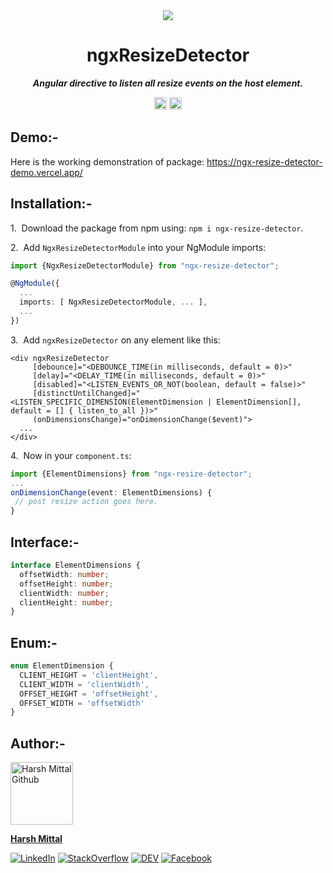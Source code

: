<div align="center">
    <img src="https://img.icons8.com/color/96/000000/resize.png"/>
</div>
<h1 align="center">ngxResizeDetector</h1>

<p align="center"><b><i>Angular directive to listen all resize events on the host element.</i></b></p>
<p align="center">
		<a href="https://www.npmjs.com/package/ngx-resize-detector"><img alt="NPM Version" src="https://img.shields.io/npm/v/ngx-resize-detector.svg" height="20"/></a>
    <a href="https://www.npmjs.com/package/ngx-resize-detector"><img alt="Total downloads" src="https://img.shields.io/npm/dt/ngx-resize-detector.svg" height="20"/></a>
</p>

## Demo:-

Here is the working demonstration of package: https://ngx-resize-detector-demo.vercel.app/

## Installation:-

1.&nbsp; Download the package from npm using: `npm i ngx-resize-detector`.

2.&nbsp; Add `NgxResizeDetectorModule` into your NgModule imports:
```ts
import {NgxResizeDetectorModule} from "ngx-resize-detector";

@NgModule({
  ...
  imports: [ NgxResizeDetectorModule, ... ],
  ...
})
```

3.&nbsp; Add `ngxResizeDetector` on any element like this:
```angular2html
<div ngxResizeDetector
     [debounce]="<DEBOUNCE_TIME(in milliseconds, default = 0)>"
     [delay]="<DELAY_TIME(in milliseconds, default = 0)>" 
     [disabled]="<LISTEN_EVENTS_OR_NOT(boolean, default = false)>"
     [distinctUntilChanged]="<LISTEN_SPECIFIC_DIMENSION(ElementDimension | ElementDimension[], default = [] { listen_to_all })>"
     (onDimensionsChange)="onDimensionChange($event)">
  ...
</div>
```

4.&nbsp; Now in your `component.ts`:
```ts
import {ElementDimensions} from "ngx-resize-detector";
...
onDimensionChange(event: ElementDimensions) {
 // post resize action goes here.
}
```

## Interface:-

```ts
interface ElementDimensions {
  offsetWidth: number;
  offsetHeight: number;
  clientWidth: number;
  clientHeight: number;
}
```

## Enum:-

```ts
enum ElementDimension {
  CLIENT_HEIGHT = 'clientHeight',
  CLIENT_WIDTH = 'clientWidth',
  OFFSET_HEIGHT = 'offsetHeight',
  OFFSET_WIDTH = 'offsetWidth'
}
```

## Author:-

<img src="https://avatars.githubusercontent.com/u/53868138?s=400&u=af1bb288033e40fde4f68cfc6ed4b10f7a696316&v=4" alt="Harsh Mittal Github" width="100"/>

**[Harsh Mittal](https://github.com/harsh863/)**

[![LinkedIn](https://img.shields.io/badge/LinkedIn-%230077B5.svg?logo=linkedin&logoColor=white)](https://www.linkedin.com/in/harsh863/)
[![StackOverflow](https://img.shields.io/badge/Stack_Overflow-FE7A16?logo=stack-overflow&logoColor=white)](https://stackoverflow.com/users/12774193/harsh-mittal)
[![DEV](https://img.shields.io/badge/DEV-%23000000.svg?logo=dev.to&logoColor=white)](https://dev.to/harsh863)
[![Facebook](https://img.shields.io/badge/Facebook-%231877F2.svg?logo=facebook&logoColor=white)](https://www.facebook.com/harsh863)
